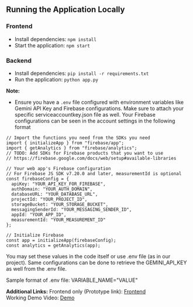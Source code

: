 ## Running the Application Locally

### Frontend
* Install dependencies: `npm install`
* Start the application: `npm start`

### Backend
* Install dependencies: `pip install -r requirements.txt`
* Run the application: `python app.py`

**Note:**
* Ensure you have a `.env` file configured with environment variables like Gemini API Key and Firebase configurations.
Make sure to attach your specific serviceaccountkey.json file as well.
Your Firebase configurations can be seen in the account settings in the following format
```
// Import the functions you need from the SDKs you need
import { initializeApp } from "firebase/app";
import { getAnalytics } from "firebase/analytics";
// TODO: Add SDKs for Firebase products that you want to use
// https://firebase.google.com/docs/web/setup#available-libraries

// Your web app's Firebase configuration
// For Firebase JS SDK v7.20.0 and later, measurementId is optional
const firebaseConfig = {
  apiKey: "YOUR_API_KEY_FOR_FIREBASE",
  authDomain: "YOUR_AUTH_DOMAIN",
  databaseURL: "YOUR_DATABASE_URL",
  projectId: "YOUR_PROJECT_ID",
  storageBucket: "YOUR_STORAGE_BUCKET",
  messagingSenderId: "YOUR_MESSAGING_SENDER_ID",
  appId: "YOUR_APP_ID",
  measurementId: "YOUR_MEASUREMENT_ID"
};

// Initialize Firebase
const app = initializeApp(firebaseConfig);
const analytics = getAnalytics(app);
```
You may set these values in the code itself or use .env file (as in our project). 
Same configurations can be done to retrieve the GEMINI_API_KEY as well from the .env file.

Sample format of .env file:
VARIABLE_NAME="VALUE"

**Additional Links:**
Frontend only (Prototype link): [Frontend](left-jacynth/littlabs-backend)   <br>
Working Demo Video: [Demo](https://drive.google.com/drive/folders/1m46WE_D7PgfAf6haS4lL5hUkuBv8zPqO)

